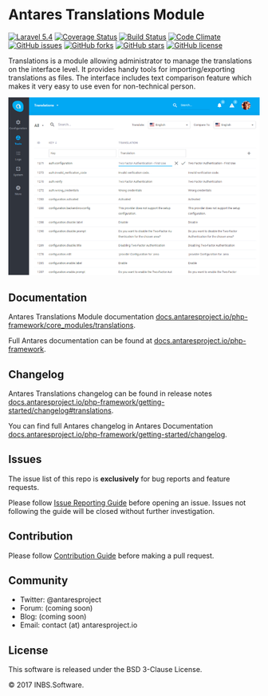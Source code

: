 # Antares Translations Module

[![Laravel 5.4](https://img.shields.io/badge/Laravel-5.4-orange.svg)](http://laravel.com)
[![Coverage Status](https://coveralls.io/repos/github/antaresproject/translations/badge.svg?branch=0.9.2)](https://coveralls.io/github/antaresproject/translations?branch=0.9.2)
[![Build Status](https://travis-ci.org/antaresproject/translations.svg?branch=0.9.2)](https://travis-ci.org/antaresproject/translations)
[![Code Climate](https://codeclimate.com/github/antaresproject/translations/badges/gpa.svg)](https://codeclimate.com/github/antaresproject/translations)
[![GitHub issues](https://img.shields.io/github/issues/antaresproject/translations.svg)](https://github.com/antaresproject/translations/issues)
[![GitHub forks](https://img.shields.io/github/forks/antaresproject/translations.svg)](https://github.com/antaresproject/translations/network)
[![GitHub stars](https://img.shields.io/github/stars/antaresproject/translations.svg)](https://github.com/antaresproject/translations/stargazers)
[![GitHub license](https://img.shields.io/badge/license-New%20BSD-blue.svg)](https://raw.githubusercontent.com/antaresproject/translations/0.9.2/LICENSE)

Translations is a module allowing administrator to manage the translations on the interface level. It provides handy tools for importing/exporting translations as files. The interface includes text comparison feature which makes it very easy to use even for non-technical person.

![translations](docs/img/translations.PNG)

## Documentation

Antares Translations Module documentation [docs.antaresproject.io/php-framework/core_modules/translations](http://www.docs.antaresproject.io/php-framework/core-modules/translations).

Full Antares documentation can be found at [docs.antaresproject.io/php-framework](http://www.docs.antaresproject.io/php-framework).


## Changelog

Antares Translations changelog can be found in release notes [docs.antaresproject.io/php-framework/getting-started/changelog#translations](http://www.docs.antaresproject.io/php-framework/getting-started/changelog#translations).

You can find full Antares changelog in Antares Documentation [docs.antaresproject.io/php-framework/getting-started/changelog](http://www.docs.antaresproject.io/php-framework/getting-started/changelog).

## Issues

The issue list of this repo is **exclusively** for bug reports and feature requests.

Please follow [Issue Reporting Guide](http://www.docs.antaresproject.io/php-framework/getting-started/issues-reporting-guide) before opening an issue. Issues not following the guide will be closed without further investigation.

## Contribution

Please follow [Contribution Guide](http://www.docs.antaresproject.io/php-framework/getting-started/contribution-guide) before making a pull request.

## Community

* Twitter: @antaresproject
* Forum: (coming soon)
* Blog: (coming soon)
* Email: contact (at) antaresproject.io


## License

This software is released under the BSD 3-Clause License.

© 2017 INBS.Software.
